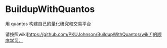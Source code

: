 # BuildupWithQuantos

用 quantos 构建自己的量化研究和交易平台


请按照wiki[https://github.com/PKUJohnson/BuildupWithQuantos/wiki/]的顺序学习。